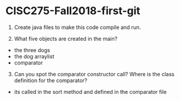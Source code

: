 # CISC275-Fall2018-first-git
1. Create java files to make this code compile and run.

2. What five objects are created in the main?
- the three dogs
- the dog arraylist
- comparator

3. Can you spot the comparator constructor call? Where is the class definition for the comparator?
- its called in the sort method and defined in the comparator file 
